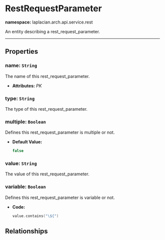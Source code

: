 

# **RestRequestParameter**
**namespace:** laplacian.arch.api.service.rest

An entity describing a rest_request_parameter.



---

## Properties

### name: `String`
The name of this rest_request_parameter.
- **Attributes:** *PK*

### type: `String`
The type of this rest_request_parameter.

### multiple: `Boolean`
Defines this rest_request_parameter is multiple or not.
- **Default Value:**
  ```kotlin
  false
  ```

### value: `String`
The value of this rest_request_parameter.

### variable: `Boolean`
Defines this rest_request_parameter is variable or not.
- **Code:**
  ```kotlin
  value.contains("\${")
  ```

## Relationships
